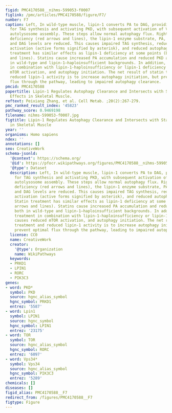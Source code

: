 ```yaml
---
figid: PMC4170588__nihms-599053-f0007
figlink: /pmc/articles/PMC4170588/figure/F7/
number: F7
caption: Left, In wild-type muscle, lipin-1 converts PA to DAG, providing substrate
  for TAG synthesis and activating PKD, with subsequent activation of Vps34 during
  autolysosome assembly. These steps allow normal autophagy flux. Right, In lipin-1
  deficiency (red arrows and lines), the lipin-1 enzyme substrate, PA, accumulates
  and DAG levels are reduced. This causes impaired TAG synthesis, reduced PKD/Vps34
  activation (active forms signified by asterisk), and reduced autophagic flux. Statin
  treatment has similar effects as lipin-1 deficiency at some points (blue arrows
  and lines). Statins cause increased PA accumulation and reduced PKD activation both
  in wild-type and lipin-1–haploinsufficient backgrounds. In addition, statin treatment
  in combination with lipin-1-haploinsufficiency or lipin-1 deficiency causes reduced
  mTOR activation, and autophagy initiation. The net result of statin treatment and
  reduced lipin-1 activity is to increase autophagy initiation, but prevent optimal
  flux through the pathway, leading to impaired autophagy clearance.
pmcid: PMC4170588
papertitle: Lipin-1 Regulates Autophagy Clearance and Intersects with Statin Drug
  Effects in Skeletal Muscle.
reftext: Peixiang Zhang, et al. Cell Metab. ;20(2):267-279.
pmc_ranked_result_index: '45823'
pathway_score: 0.9469198
filename: nihms-599053-f0007.jpg
figtitle: Lipin-1 Regulates Autophagy Clearance and Intersects with Statin Drug Effects
  in Skeletal Muscle
year: ''
organisms: Homo sapiens
ndex: ''
annotations: []
seo: CreativeWork
schema-jsonld:
  '@context': https://schema.org/
  '@id': https://pfocr.wikipathways.org/figures/PMC4170588__nihms-599053-f0007.html
  '@type': Dataset
  description: Left, In wild-type muscle, lipin-1 converts PA to DAG, providing substrate
    for TAG synthesis and activating PKD, with subsequent activation of Vps34 during
    autolysosome assembly. These steps allow normal autophagy flux. Right, In lipin-1
    deficiency (red arrows and lines), the lipin-1 enzyme substrate, PA, accumulates
    and DAG levels are reduced. This causes impaired TAG synthesis, reduced PKD/Vps34
    activation (active forms signified by asterisk), and reduced autophagic flux.
    Statin treatment has similar effects as lipin-1 deficiency at some points (blue
    arrows and lines). Statins cause increased PA accumulation and reduced PKD activation
    both in wild-type and lipin-1–haploinsufficient backgrounds. In addition, statin
    treatment in combination with lipin-1-haploinsufficiency or lipin-1 deficiency
    causes reduced mTOR activation, and autophagy initiation. The net result of statin
    treatment and reduced lipin-1 activity is to increase autophagy initiation, but
    prevent optimal flux through the pathway, leading to impaired autophagy clearance.
  license: CC0
  name: CreativeWork
  creator:
    '@type': Organization
    name: WikiPathways
  keywords:
  - PRKD1
  - LPIN1
  - RORC
  - PIK3C3
genes:
- word: PKD*
  symbol: PKD
  source: hgnc_alias_symbol
  hgnc_symbol: PRKD1
  entrez: '5587'
- word: Lpin1
  symbol: LPIN1
  source: hgnc_symbol
  hgnc_symbol: LPIN1
  entrez: '23175'
- word: TOR
  symbol: TOR
  source: hgnc_alias_symbol
  hgnc_symbol: RORC
  entrez: '6097'
- word: Vps34*
  symbol: Vps34
  source: hgnc_alias_symbol
  hgnc_symbol: PIK3C3
  entrez: '5289'
chemicals: []
diseases: []
figid_alias: PMC4170588__F7
redirect_from: /figures/PMC4170588__F7
figtype: Figure
---
```

